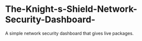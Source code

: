 # The-Knight-s-Shield-Network-Security-Dashboard-
A simple network security dashboard that gives live packages.
